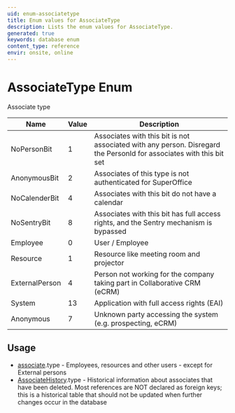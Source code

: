 ```yaml
---
uid: enum-associatetype
title: Enum values for AssociateType
description: Lists the enum values for AssociateType.
generated: true
keywords: database enum
content_type: reference
envir: onsite, online
---
```


# AssociateType Enum

Associate type

| Name | Value | Description |
|------|-------|-------------|
|NoPersonBit|1|Associates with this bit is not associated with any person. Disregard the PersonId for associates with this bit set|
|AnonymousBit|2|Associates of this type is not authenticated for SuperOffice|
|NoCalenderBit|4|Associates with this bit do not have a calendar|
|NoSentryBit|8|Associates with this bit has full access rights, and the Sentry mechanism is bypassed|
|Employee|0|User / Employee|
|Resource|1|Resource like meeting room and projector|
|ExternalPerson|4|Person not working for the company taking part in Collaborative CRM (eCRM)|
|System|13|Application with full access rights (EAI)|
|Anonymous|7|Unknown party accessing the system (e.g. prospecting, eCRM)|

## Usage

* [associate](../associate.md).type - Employees, resources and other users - except for External persons
* [AssociateHistory](../associatehistory.md).type - Historical information about associates that have been deleted. Most references are NOT declared as foreign keys; this is a historical table that should not be updated when further changes occur in the database
